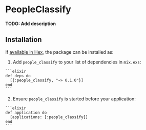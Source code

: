 # PeopleClassify

**TODO: Add description**

## Installation

If [available in Hex](https://hex.pm/docs/publish), the package can be installed as:

  1. Add `people_classify` to your list of dependencies in `mix.exs`:

    ```elixir
    def deps do
      [{:people_classify, "~> 0.1.0"}]
    end
    ```

  2. Ensure `people_classify` is started before your application:

    ```elixir
    def application do
      [applications: [:people_classify]]
    end
    ```

